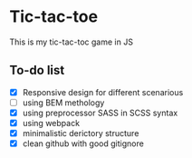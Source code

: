 # Tic-tac-toe
This is my tic-tac-toc game in JS
## To-do list
- [X] Responsive design for different scenarious
- [ ] using BEM methology
- [X] using preprocessor SASS in SCSS syntax
- [X] using webpack
- [X] minimalistic derictory structure 
- [X] clean github with good gitignore
